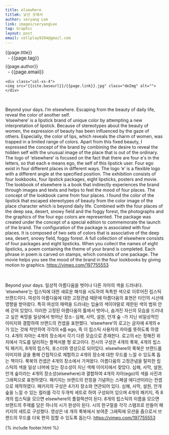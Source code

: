 ```yaml
---
title: elsewhere
titleK: 낯선 곳에서
author: seryang Lee
link: images/seryangLee
tag: Graphic
layout: post
email: cellplay9204@gmail.com
---	
```


<div class="container">

<div class="deDep">
{{page.title}}<br>
<p style="font-size:15px; margin:0px; padding:0px 0px 0px 8px; margin:0px 0px 8px 0px;">- {{page.tag}}</p>
{{page.author}}<br>
<p style="font-size:15px; margin:0px; padding:0px 0px 0px 8px;">- {{page.email}}</p>
</div>


<div class="row" class="imgcolor">
	
	<div class="col-xs-4">
	<img src="{{site.baseurl}}/{{page.link}}.jpg" class="deImg" alt=""></div>
	
</div>
<br>

<div class="det lato">



Beyond your days. I’m elsewhere.
Escaping from the beauty of daily life, reveal the color of another self. 
<br>
‘elsewhere’ is a lipstick brand of unique color by attempting a new interpretation of lipstick.
Because of stereotypes about the beauty of women, the expression of beauty has been influenced by the gaze of others. Especially, the color of lips, which reveals the charm of women, was trapped in a limited range of colors. Apart from this fixed beauty, I expressed the concept of the brand by combining the desire to reveal the hidden self with the unusual image of the place that is out of the ordinary.
The logo of 'elsewhere' is focused on the fact that there are four e's in the letters, so that each e means ego, the self of this lipstick user. Four ego exist in four different places in different ways. The logo ‘e’ is a flexible logo with a different angle at the specified position.
The exhibition consists of four lookbooks, four lipstick packages, eight lipsticks, posters and movie. 
The lookbook of elsewhere is a book that indirectly experiences the brand through images and texts and helps to feel the mood of four places.
The concept of the lookbook came from four places. I found the color of the lipstick that escaped stereotypes of beauty from the color image of the place character which is beyond daily life. Combined with the four places of the deep sea, desert, snowy field and the foggy forest, the photographs and the graphics of the four ego colors are represented.
The package was created under the concept of a special edition to commemorate the launch of the brand. The configuration of the package is associated with four places. It is composed of two sets of colors that is associative of the deep sea, desert, snowy field, foggy forest. A full collection of elsewhere consists of four packages and eight lipsticks.  When you collect the names of eight lipsticks, a poem containing the theme of your brand is completed. Each phrase in poem is carved on stamps, which consists of one package.
The movie helps you see the mood of the brand in the four lookbooks by giving motion to graphics.
https://vimeo.com/197755553



</div>

<br>

<div class="noto">

Beyond your days. 
일상적 아름다움을 벗어나 다른 자아의 색을 드러내다.
<br>
‘elsewhere’는 립스틱에 대한 새로운 해석을 시도하여 독특한 색으로 이루어진 립스틱 브랜드이다. 
여성의 아름다움에 대한 고정관념 때문에 아름다움의 표현은 타인의 시선에 영향을 받아왔다. 특히 여성의 매력을 드러내는 입술의 색이야말로 제한된 색의 범위 안에 갇혀 있었다. 이러한 고정된 아름다움의 틀에서 벗어나, 숨겨진 자신의 모습을 드러내고 싶은 욕망을 일상에서 벗어난 장소- 심해, 사막, 설원, 안개 숲 -가 지닌 비일상적인 이미지와 결합하여 브랜드의 컨셉을 표현했다.
‘elsewhere’의 로고는 글자에 4개의 e가 있는 것에 착안하여 각각의 e를 ego, 즉 이 립스틱 사용자의 자아를 뜻하도록 하였다. 4개의 자아는 4개의 장소에서 각기 다른 모습으로 존재한다. 로고의 e는 정해진 위치에서 각도를 달리하는 플렉서블 형 로고이다. 
전시의 구성은 4개의 룩북, 4개의 립스틱 패키지, 8개의 립스틱, 포스터와 영상으로 되어있다. 
elsewhere의 룩북은 브랜드를 이미지와 글을 통해 간접적으로 체험하고 4개의 장소에 대한 무드를 느낄 수 있도록 돕는 책이다. 룩북의 컨셉은 4개의 장소에서 가져왔다. 아름다움의 고정관념을 탈피한 립스틱의 색을 일상 너머에 있는 장소성이 지닌 색채 이미지에서 찾았다. 심해, 사막, 설원, 안개 숲이라는 4개의 장소성(elsewhere)과 결합하여 4개의 자아(ego)의 색을 사진과 그래픽으로 표현하였다. 
패키지는 브랜드의 런칭을 기념하는 스페셜 에디션이라는 컨셉으로 제작하였다. 패키지의 구성은 4가지 장소와 연관되어 있다. 심해, 사막, 설원, 안개 숲을 느낄 수 있는 컬러를 각각 두개씩 세트로 하여 구성되어 있으며 4개의 패키지, 즉 8개의 립스틱을 모으면 elsewhere의 풀컬렉션이 된다.  8개의 립스틱의 이름을 모으면 브랜드의 주제를 담은 하나의 시가 완성이 된다. 시의 한구절을 각각 스탬프로 만들어 패키지의 세트로 구성했다. 
영상은 네 개의 룩북에서 보여준 그래픽에 모션을 줌으로서 브랜드의 무드를 더욱 편히 접할 수 있도록 돕는다. 
https://vimeo.com/197755553


</div>


	

</div> 

{% include footer.html %}